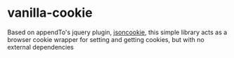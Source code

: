 vanilla-cookie
==============

Based on appendTo's jquery plugin, [jsoncookie](https://github.com/appendto/jquery-jsoncookie), this simple library acts as a browser cookie wrapper for setting and getting cookies, but with no external dependencies
